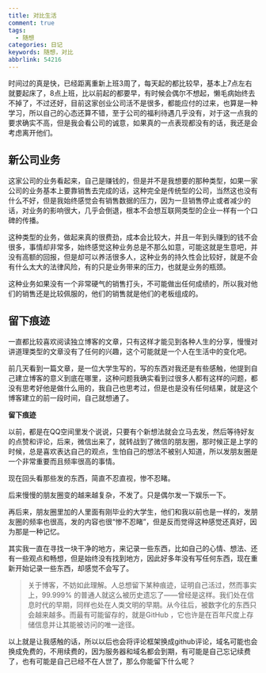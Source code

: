 ```yaml
---
title: 对比生活
comment: true
tags:
  - 随想
categories: 日记
keywords: 随想，对比
abbrlink: 54216
---
```


时间过的真是快，已经距离重新上班3周了，每天起的都比较早，基本上7点左右就要起床了，8点上班，比以前起的都要早，有时候会偶尔不想起，懒毛病始终去不掉了，不过还好，目前这家创业公司活不是很多，都能应付的过来，也算是一种学习，所以自己的心态还算不错，至于公司的福利待遇几乎没有，对于这一点我的要求确实不高，但是我会看公司的诚意，如果真的一点表现都没有的话，我还是会考虑离开他们。

## 新公司业务

这家公司的业务看起来，自己是赚钱的，但是并不是我想要的那种类型，如果一家公司的业务基本上要靠销售去完成的话，这种完全是传统型的公司，当然这也没有什么不好，但是我始终感觉会有销售数据的压力，因为一旦销售停止或者减少的话，对业务的影响很大，几乎会倒退，根本不会想互联网类型的企业一样有一个口碑的传播。

这种类型的业务，做起来真的很费劲，成本会比较大，并且一年到头赚到的钱不会很多，事情却非常多，始终感觉这种业务总是不那么如意，可能这就是生意吧，并没有高额的回报，但是却可以养活很多人，这种业务的持久性会比较好，就是不会有什么太大的法律风险，有的只是业务带来的压力，也就是业务的瓶颈。

这种业务如果没有一个非常硬气的销售打头，不可能做出任何成绩的，所以我对他们的销售还是比较佩服的，他们的销售就是他们的老板组成的。

## 留下痕迹

一直都比较喜欢阅读独立博客的文章，只有这样才能见到各种人生的分享，慢慢对讲道理类型的文章没有了任何的兴趣，这个可能就是一个人在生活中的变化吧。

前几天看到一篇文章，是一位大学生写的，写的东西对我还是有些感触，他提到自己建立博客的意义到底在哪里，这种问题我确实看到过很多人都有这样的问题，都没有思考好他是做什么用的，我自己也思考过，但是也是没有任何结果，就是这个博客建立的前一段时间，自己就想通了。

**留下痕迹**

以前，都是在QQ空间里发个说说，只要有个新想法就会立马去发，然后等待好友的点赞和评论，后来，微信出来了，就转战到了微信的朋友圈，那时候正是上学的时候，总是喜欢表达自己的观点，生怕自己的想法不被别人知道，所以发朋友圈是一个非常重要而且频率很高的事情。

现在回头看那些发的东西，简直不忍直视，惨不忍睹。

后来慢慢的朋友圈变的越来越复杂，不发了。只是偶尔发一下娱乐一下。

再后来，朋友圈里加的人里面有刚毕业的大学生，他们和我以前也是一样的，发朋友圈的频率也很高，发的内容也很“惨不忍睹”，但是反而觉得这种感觉还真好，因为那是一种记忆。

其实我一直在寻找一块干净的地方，来记录一些东西，比如自己的心情、想法、还有一些观点和畅想，但是始终没有找到地方，因此好多年没有写任何东西，现在重新开始记录一些东西，却感觉不会写了。

> 关于博客，不妨如此理解。人总想留下某种痕迹，证明自己活过，然而事实上，99.999% 的普通人就这么被历史遗忘了——曾经是这样。我们处在信息时代的早期，同样也处在人类文明的早期。从今往后，被数字化的东西只会越来越多。而最有可能留存的，就是GitHub ，它也许是在百年尺度上存储信息并让其能被访问的唯一途径。

以上就是让我感触的话，所以以后也会将评论框架换成github评论，域名可能也会换成免费的，不用续费的，因为服务器和域名都会到期，有可能是自己忘记续费了，也有可能是自己已经不在人世了，那么你能留下什么呢？